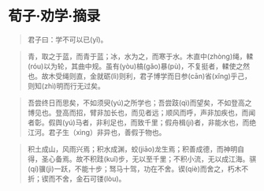 # 荀子·劝学·摘录
> 君子曰：学不可以已(yǐ)。

> 青，取之于蓝，而青于蓝；冰，水为之，而寒于水。木直中(zhòng)绳，輮(róu)以为轮，其曲中规。虽有(yòu)槁(gǎo)暴(pù)，不复挺者，輮使之然也。故木受绳则直，金就砺(lì)则利，君子博学而日参(cān)省(xǐng)乎己，则知(zhì)明而行无过矣。

> 吾尝终日而思矣，不如须臾(yú)之所学也；吾尝跂(qì)而望矣，不如登高之博见也。登高而招，臂非加长也，而见者远；顺风而呼，声非加疾也，而闻者彰。假舆(yú)马者，非利足也，而致千里；假舟楫(jí)者，非能水也，而绝江河。君子生（xìng）非异也，善假于物也。

> 积土成山，风雨兴焉；积水成渊，蛟(jiāo)龙生焉；积善成德，而神明自得，圣心备焉。故不积跬(kuǐ)步，无以至千里；不积小流，无以成江海。骐(qí)骥(jì)一跃，不能十步；驽马十驾，功在不舍。锲(qiè)而舍之，朽木不折；锲而不舍，金石可镂(lòu)。
